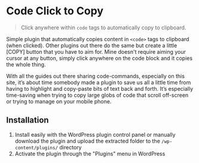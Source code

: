 # Code Click to Copy

> Click anywhere within `code` tags to automatically copy to clipboard.

Simple plugin that automatically copies content in `<code>` tags to clipboard (when clicked). Other plugins out there do the same but create a little [COPY] button that you have to aim for. Mine doesn't require aiming your cursor at any button, simply click anywhere on the code block and it copies the whole thing.

With all the guides out there sharing code-commands, especially on this site, it’s about time somebody made a plugin to save us all a little time from having to highlight and copy-paste bits of text back and forth. It’s especially time-saving when trying to copy large globs of code that scroll off-screen or trying to manage on your mobile phone.

## Installation

1. Install easily with the WordPress plugin control panel or manually download the plugin and upload the extracted folder to the `/wp-content/plugins/` directory
2. Activate the plugin through the "Plugins" menu in WordPress
